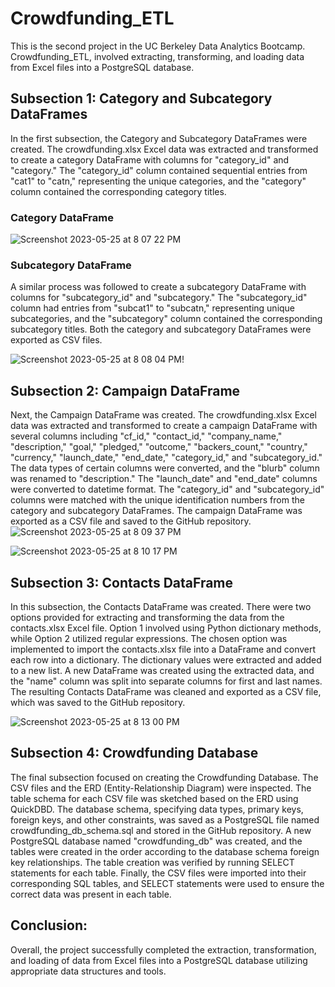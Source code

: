 # Crowdfunding_ETL
This is the second project in the UC Berkeley Data Analytics Bootcamp.
Crowdfunding_ETL, involved extracting, transforming, and loading data from Excel files into a PostgreSQL database.


## Subsection 1: Category and Subcategory DataFrames
In the first subsection, the Category and Subcategory DataFrames were created. The crowdfunding.xlsx Excel data was extracted and transformed to create a category DataFrame with columns for "category_id" and "category." The "category_id" column contained sequential entries from "cat1" to "catn," representing the unique categories, and the "category" column contained the corresponding category titles. 
### Category DataFrame

![Screenshot 2023-05-25 at 8 07 22 PM](https://github.com/estellesantini/Crowdfunding_ETL/assets/47437697/f1b6c09a-4fc2-4d69-baf2-4ce1a7453720)

### Subcategory DataFrame
A similar process was followed to create a subcategory DataFrame with columns for "subcategory_id" and "subcategory." The "subcategory_id" column had entries from "subcat1" to "subcatn," representing unique subcategories, and the "subcategory" column contained the corresponding subcategory titles. Both the category and subcategory DataFrames were exported as CSV files.

![Screenshot 2023-05-25 at 8 08 04 PM](https://github.com/estellesantini/Crowdfunding_ETL/assets/47437697/2c17c3d0-53cb-4b30-b4ab-f62007abd078)!

## Subsection 2: Campaign DataFrame
Next, the Campaign DataFrame was created. The crowdfunding.xlsx Excel data was extracted and transformed to create a campaign DataFrame with several columns including "cf_id," "contact_id," "company_name," "description," "goal," "pledged," "outcome," "backers_count," "country," "currency," "launch_date," "end_date," "category_id," and "subcategory_id." The data types of certain columns were converted, and the "blurb" column was renamed to "description." The "launch_date" and "end_date" columns were converted to datetime format. The "category_id" and "subcategory_id" columns were matched with the unique identification numbers from the category and subcategory DataFrames. The campaign DataFrame was exported as a CSV file and saved to the GitHub repository.
![Screenshot 2023-05-25 at 8 09 37 PM](https://github.com/estellesantini/Crowdfunding_ETL/assets/47437697/f7a9d7fa-43b1-49b0-a700-8e5dbc0305ab)

![Screenshot 2023-05-25 at 8 10 17 PM](https://github.com/estellesantini/Crowdfunding_ETL/assets/47437697/baf38582-9712-46bc-bab7-8ffce05e1c75)

## Subsection 3: Contacts DataFrame
In this subsection, the Contacts DataFrame was created. There were two options provided for extracting and transforming the data from the contacts.xlsx Excel file. Option 1 involved using Python dictionary methods, while Option 2 utilized regular expressions. The chosen option was implemented to import the contacts.xlsx file into a DataFrame and convert each row into a dictionary. The dictionary values were extracted and added to a new list. A new DataFrame was created using the extracted data, and the "name" column was split into separate columns for first and last names. The resulting Contacts DataFrame was cleaned and exported as a CSV file, which was saved to the GitHub repository.

![Screenshot 2023-05-25 at 8 13 00 PM](https://github.com/estellesantini/Crowdfunding_ETL/assets/47437697/fd54c824-a1d4-43d1-9470-f8be5bfd134a)

## Subsection 4: Crowdfunding Database
The final subsection focused on creating the Crowdfunding Database. The CSV files and the ERD (Entity-Relationship Diagram) were inspected. The table schema for each CSV file was sketched based on the ERD using QuickDBD. The database schema, specifying data types, primary keys, foreign keys, and other constraints, was saved as a PostgreSQL file named crowdfunding_db_schema.sql and stored in the GitHub repository. A new PostgreSQL database named "crowdfunding_db" was created, and the tables were created in the order according to the database schema foreign key relationships. The table creation was verified by running SELECT statements for each table. Finally, the CSV files were imported into their corresponding SQL tables, and SELECT statements were used to ensure the correct data was present in each table.

## Conclusion:
Overall, the project successfully completed the extraction, transformation, and loading of data from Excel files into a PostgreSQL database utilizing appropriate data structures and tools.
